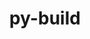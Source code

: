 ---
title: "py-build"
layout: cache
categories: [package, develop]
meta: {"versions": ["1.2.1"], "compilers": ["gcc@=11.4.0", "gcc@=13.2.0"], "oss": ["ubuntu22.04", "ubuntu24.04"], "platforms": ["linux"], "targets": ["aarch64", "neoverse_v1", "x86_64_v3"], "stacks": ["e4s", "e4s-neoverse_v1", "ml-linux-aarch64-cpu", "ml-linux-aarch64-cuda", "ml-linux-x86_64-cpu", "ml-linux-x86_64-cuda", "root"], "num_specs": 24, "num_specs_by_stack": {"root": 24, "e4s-neoverse_v1": 6, "e4s": 6, "ml-linux-aarch64-cuda": 6, "ml-linux-aarch64-cpu": 6, "ml-linux-x86_64-cuda": 6, "ml-linux-x86_64-cpu": 6}}
spec_details: [{"hash": "3mcqfaqde7nscpqbfusgrvzsstbaobvl", "compiler": "gcc@=11.4.0", "versions": ["1.2.1"], "os": "ubuntu22.04", "platform": "linux", "target": "neoverse_v1", "variants": ["build_system=python_pip", "~virtualenv"], "stacks": ["root", "e4s-neoverse_v1"], "size": "-", "tarball": "https://binaries.spack.io/develop/build_cache/linux-ubuntu22.04-neoverse_v1/gcc-11.4.0/py-build-1.2.1/linux-ubuntu22.04-neoverse_v1-gcc-11.4.0-py-build-1.2.1-3mcqfaqde7nscpqbfusgrvzsstbaobvl.spack"}, {"hash": "45yu5nf6xlw5e7ipt47x75pplxfpl2jz", "compiler": "gcc@=11.4.0", "versions": ["1.2.1"], "os": "ubuntu22.04", "platform": "linux", "target": "neoverse_v1", "variants": ["build_system=python_pip", "~virtualenv"], "stacks": ["root", "e4s-neoverse_v1"], "size": "-", "tarball": "https://binaries.spack.io/develop/build_cache/linux-ubuntu22.04-neoverse_v1/gcc-11.4.0/py-build-1.2.1/linux-ubuntu22.04-neoverse_v1-gcc-11.4.0-py-build-1.2.1-45yu5nf6xlw5e7ipt47x75pplxfpl2jz.spack"}, {"hash": "foqjzihsdlza7gnz6cv7luqkcp2zemd3", "compiler": "gcc@=11.4.0", "versions": ["1.2.1"], "os": "ubuntu22.04", "platform": "linux", "target": "neoverse_v1", "variants": ["build_system=python_pip", "~virtualenv"], "stacks": ["root", "e4s-neoverse_v1"], "size": "-", "tarball": "https://binaries.spack.io/develop/build_cache/linux-ubuntu22.04-neoverse_v1/gcc-11.4.0/py-build-1.2.1/linux-ubuntu22.04-neoverse_v1-gcc-11.4.0-py-build-1.2.1-foqjzihsdlza7gnz6cv7luqkcp2zemd3.spack"}, {"hash": "g5j7c5l3cgy5kf6wbmsym3m6zymxhnm4", "compiler": "gcc@=11.4.0", "versions": ["1.2.1"], "os": "ubuntu22.04", "platform": "linux", "target": "neoverse_v1", "variants": ["build_system=python_pip", "~virtualenv"], "stacks": ["root", "e4s-neoverse_v1"], "size": "-", "tarball": "https://binaries.spack.io/develop/build_cache/linux-ubuntu22.04-neoverse_v1/gcc-11.4.0/py-build-1.2.1/linux-ubuntu22.04-neoverse_v1-gcc-11.4.0-py-build-1.2.1-g5j7c5l3cgy5kf6wbmsym3m6zymxhnm4.spack"}, {"hash": "gwzxbgm6c57fwljlsxfjxzhh4usosiwn", "compiler": "gcc@=11.4.0", "versions": ["1.2.1"], "os": "ubuntu22.04", "platform": "linux", "target": "neoverse_v1", "variants": ["build_system=python_pip", "~virtualenv"], "stacks": ["root", "e4s-neoverse_v1"], "size": "-", "tarball": "https://binaries.spack.io/develop/build_cache/linux-ubuntu22.04-neoverse_v1/gcc-11.4.0/py-build-1.2.1/linux-ubuntu22.04-neoverse_v1-gcc-11.4.0-py-build-1.2.1-gwzxbgm6c57fwljlsxfjxzhh4usosiwn.spack"}, {"hash": "wdq5pphmscp2gy5kghk3deuaupjyvupz", "compiler": "gcc@=11.4.0", "versions": ["1.2.1"], "os": "ubuntu22.04", "platform": "linux", "target": "neoverse_v1", "variants": ["build_system=python_pip", "~virtualenv"], "stacks": ["root", "e4s-neoverse_v1"], "size": "-", "tarball": "https://binaries.spack.io/develop/build_cache/linux-ubuntu22.04-neoverse_v1/gcc-11.4.0/py-build-1.2.1/linux-ubuntu22.04-neoverse_v1-gcc-11.4.0-py-build-1.2.1-wdq5pphmscp2gy5kghk3deuaupjyvupz.spack"}, {"hash": "4zpv6lrnmevca64xoj2l7stx7mbj2cs3", "compiler": "gcc@=11.4.0", "versions": ["1.2.1"], "os": "ubuntu22.04", "platform": "linux", "target": "x86_64_v3", "variants": ["build_system=python_pip", "~virtualenv"], "stacks": ["root", "e4s"], "size": "-", "tarball": "https://binaries.spack.io/develop/build_cache/linux-ubuntu22.04-x86_64_v3/gcc-11.4.0/py-build-1.2.1/linux-ubuntu22.04-x86_64_v3-gcc-11.4.0-py-build-1.2.1-4zpv6lrnmevca64xoj2l7stx7mbj2cs3.spack"}, {"hash": "vh3jqhi2drbtgyskvldbsae5ge45btnp", "compiler": "gcc@=11.4.0", "versions": ["1.2.1"], "os": "ubuntu22.04", "platform": "linux", "target": "x86_64_v3", "variants": ["build_system=python_pip", "~virtualenv"], "stacks": ["root", "e4s"], "size": "-", "tarball": "https://binaries.spack.io/develop/build_cache/linux-ubuntu22.04-x86_64_v3/gcc-11.4.0/py-build-1.2.1/linux-ubuntu22.04-x86_64_v3-gcc-11.4.0-py-build-1.2.1-vh3jqhi2drbtgyskvldbsae5ge45btnp.spack"}, {"hash": "fxmef2gluyrgn65mvlpv2qht75e2ngjh", "compiler": "gcc@=11.4.0", "versions": ["1.2.1"], "os": "ubuntu22.04", "platform": "linux", "target": "x86_64_v3", "variants": ["build_system=python_pip", "~virtualenv"], "stacks": ["root", "e4s"], "size": "-", "tarball": "https://binaries.spack.io/develop/build_cache/linux-ubuntu22.04-x86_64_v3/gcc-11.4.0/py-build-1.2.1/linux-ubuntu22.04-x86_64_v3-gcc-11.4.0-py-build-1.2.1-fxmef2gluyrgn65mvlpv2qht75e2ngjh.spack"}, {"hash": "szuhfkezjat4fiaooxtsxfvb6o6wyynh", "compiler": "gcc@=11.4.0", "versions": ["1.2.1"], "os": "ubuntu22.04", "platform": "linux", "target": "x86_64_v3", "variants": ["build_system=python_pip", "~virtualenv"], "stacks": ["root", "e4s"], "size": "-", "tarball": "https://binaries.spack.io/develop/build_cache/linux-ubuntu22.04-x86_64_v3/gcc-11.4.0/py-build-1.2.1/linux-ubuntu22.04-x86_64_v3-gcc-11.4.0-py-build-1.2.1-szuhfkezjat4fiaooxtsxfvb6o6wyynh.spack"}, {"hash": "b6gdttjsxd2jrihjf6fdhw2vvncwhagi", "compiler": "gcc@=11.4.0", "versions": ["1.2.1"], "os": "ubuntu22.04", "platform": "linux", "target": "x86_64_v3", "variants": ["build_system=python_pip", "~virtualenv"], "stacks": ["root", "e4s"], "size": "-", "tarball": "https://binaries.spack.io/develop/build_cache/linux-ubuntu22.04-x86_64_v3/gcc-11.4.0/py-build-1.2.1/linux-ubuntu22.04-x86_64_v3-gcc-11.4.0-py-build-1.2.1-b6gdttjsxd2jrihjf6fdhw2vvncwhagi.spack"}, {"hash": "3xfvvks6xrp426jtz3k4d7tutgiklg4t", "compiler": "gcc@=11.4.0", "versions": ["1.2.1"], "os": "ubuntu22.04", "platform": "linux", "target": "x86_64_v3", "variants": ["build_system=python_pip", "~virtualenv"], "stacks": ["root", "e4s"], "size": "-", "tarball": "https://binaries.spack.io/develop/build_cache/linux-ubuntu22.04-x86_64_v3/gcc-11.4.0/py-build-1.2.1/linux-ubuntu22.04-x86_64_v3-gcc-11.4.0-py-build-1.2.1-3xfvvks6xrp426jtz3k4d7tutgiklg4t.spack"}, {"hash": "33opguigfmfsw5grqhfzdgp72deymuwr", "compiler": "gcc@=13.2.0", "versions": ["1.2.1"], "os": "ubuntu24.04", "platform": "linux", "target": "aarch64", "variants": ["build_system=python_pip", "~virtualenv"], "stacks": ["root", "ml-linux-aarch64-cuda", "ml-linux-aarch64-cpu"], "size": "-", "tarball": "https://binaries.spack.io/develop/build_cache/linux-ubuntu24.04-aarch64/gcc-13.2.0/py-build-1.2.1/linux-ubuntu24.04-aarch64-gcc-13.2.0-py-build-1.2.1-33opguigfmfsw5grqhfzdgp72deymuwr.spack"}, {"hash": "cnryzmrhx744bzvwuayr5oqbqibozeoh", "compiler": "gcc@=13.2.0", "versions": ["1.2.1"], "os": "ubuntu24.04", "platform": "linux", "target": "aarch64", "variants": ["build_system=python_pip", "~virtualenv"], "stacks": ["root", "ml-linux-aarch64-cuda", "ml-linux-aarch64-cpu"], "size": "-", "tarball": "https://binaries.spack.io/develop/build_cache/linux-ubuntu24.04-aarch64/gcc-13.2.0/py-build-1.2.1/linux-ubuntu24.04-aarch64-gcc-13.2.0-py-build-1.2.1-cnryzmrhx744bzvwuayr5oqbqibozeoh.spack"}, {"hash": "drjdkgl57vmnrlhcqt76i272osecnjzj", "compiler": "gcc@=13.2.0", "versions": ["1.2.1"], "os": "ubuntu24.04", "platform": "linux", "target": "aarch64", "variants": ["build_system=python_pip", "~virtualenv"], "stacks": ["root", "ml-linux-aarch64-cuda", "ml-linux-aarch64-cpu"], "size": "-", "tarball": "https://binaries.spack.io/develop/build_cache/linux-ubuntu24.04-aarch64/gcc-13.2.0/py-build-1.2.1/linux-ubuntu24.04-aarch64-gcc-13.2.0-py-build-1.2.1-drjdkgl57vmnrlhcqt76i272osecnjzj.spack"}, {"hash": "n4ddyvpejfl6s372pblc27gm4yhkz2vm", "compiler": "gcc@=13.2.0", "versions": ["1.2.1"], "os": "ubuntu24.04", "platform": "linux", "target": "aarch64", "variants": ["build_system=python_pip", "~virtualenv"], "stacks": ["root", "ml-linux-aarch64-cuda", "ml-linux-aarch64-cpu"], "size": "-", "tarball": "https://binaries.spack.io/develop/build_cache/linux-ubuntu24.04-aarch64/gcc-13.2.0/py-build-1.2.1/linux-ubuntu24.04-aarch64-gcc-13.2.0-py-build-1.2.1-n4ddyvpejfl6s372pblc27gm4yhkz2vm.spack"}, {"hash": "rwadjwktgyvaon5k2hfpk46c2o4mssfv", "compiler": "gcc@=13.2.0", "versions": ["1.2.1"], "os": "ubuntu24.04", "platform": "linux", "target": "aarch64", "variants": ["build_system=python_pip", "~virtualenv"], "stacks": ["root", "ml-linux-aarch64-cuda", "ml-linux-aarch64-cpu"], "size": "-", "tarball": "https://binaries.spack.io/develop/build_cache/linux-ubuntu24.04-aarch64/gcc-13.2.0/py-build-1.2.1/linux-ubuntu24.04-aarch64-gcc-13.2.0-py-build-1.2.1-rwadjwktgyvaon5k2hfpk46c2o4mssfv.spack"}, {"hash": "zfeymsb3kb4tn2qe3pzpcrvjog5wjj7g", "compiler": "gcc@=13.2.0", "versions": ["1.2.1"], "os": "ubuntu24.04", "platform": "linux", "target": "aarch64", "variants": ["build_system=python_pip", "~virtualenv"], "stacks": ["root", "ml-linux-aarch64-cuda", "ml-linux-aarch64-cpu"], "size": "-", "tarball": "https://binaries.spack.io/develop/build_cache/linux-ubuntu24.04-aarch64/gcc-13.2.0/py-build-1.2.1/linux-ubuntu24.04-aarch64-gcc-13.2.0-py-build-1.2.1-zfeymsb3kb4tn2qe3pzpcrvjog5wjj7g.spack"}, {"hash": "2ivuawauw5ado6kxj54hys4p57ohitnu", "compiler": "gcc@=13.2.0", "versions": ["1.2.1"], "os": "ubuntu24.04", "platform": "linux", "target": "x86_64_v3", "variants": ["build_system=python_pip", "~virtualenv"], "stacks": ["ml-linux-x86_64-cuda", "root", "ml-linux-x86_64-cpu"], "size": "-", "tarball": "https://binaries.spack.io/develop/build_cache/linux-ubuntu24.04-x86_64_v3/gcc-13.2.0/py-build-1.2.1/linux-ubuntu24.04-x86_64_v3-gcc-13.2.0-py-build-1.2.1-2ivuawauw5ado6kxj54hys4p57ohitnu.spack"}, {"hash": "fovjyviawokbpqmwtxxtgpcto6sihdal", "compiler": "gcc@=13.2.0", "versions": ["1.2.1"], "os": "ubuntu24.04", "platform": "linux", "target": "x86_64_v3", "variants": ["build_system=python_pip", "~virtualenv"], "stacks": ["ml-linux-x86_64-cuda", "root", "ml-linux-x86_64-cpu"], "size": "-", "tarball": "https://binaries.spack.io/develop/build_cache/linux-ubuntu24.04-x86_64_v3/gcc-13.2.0/py-build-1.2.1/linux-ubuntu24.04-x86_64_v3-gcc-13.2.0-py-build-1.2.1-fovjyviawokbpqmwtxxtgpcto6sihdal.spack"}, {"hash": "jpissaubzlt2dadyany4cwmjlq2sydz5", "compiler": "gcc@=13.2.0", "versions": ["1.2.1"], "os": "ubuntu24.04", "platform": "linux", "target": "x86_64_v3", "variants": ["build_system=python_pip", "~virtualenv"], "stacks": ["ml-linux-x86_64-cuda", "root", "ml-linux-x86_64-cpu"], "size": "-", "tarball": "https://binaries.spack.io/develop/build_cache/linux-ubuntu24.04-x86_64_v3/gcc-13.2.0/py-build-1.2.1/linux-ubuntu24.04-x86_64_v3-gcc-13.2.0-py-build-1.2.1-jpissaubzlt2dadyany4cwmjlq2sydz5.spack"}, {"hash": "pdq4bnjrrshucrmzc7x73c2mx3rmngli", "compiler": "gcc@=13.2.0", "versions": ["1.2.1"], "os": "ubuntu24.04", "platform": "linux", "target": "x86_64_v3", "variants": ["build_system=python_pip", "~virtualenv"], "stacks": ["ml-linux-x86_64-cuda", "root", "ml-linux-x86_64-cpu"], "size": "-", "tarball": "https://binaries.spack.io/develop/build_cache/linux-ubuntu24.04-x86_64_v3/gcc-13.2.0/py-build-1.2.1/linux-ubuntu24.04-x86_64_v3-gcc-13.2.0-py-build-1.2.1-pdq4bnjrrshucrmzc7x73c2mx3rmngli.spack"}, {"hash": "va7qbsngwkcuzzjmfnmsnt2vsbckaict", "compiler": "gcc@=13.2.0", "versions": ["1.2.1"], "os": "ubuntu24.04", "platform": "linux", "target": "x86_64_v3", "variants": ["build_system=python_pip", "~virtualenv"], "stacks": ["ml-linux-x86_64-cuda", "root", "ml-linux-x86_64-cpu"], "size": "-", "tarball": "https://binaries.spack.io/develop/build_cache/linux-ubuntu24.04-x86_64_v3/gcc-13.2.0/py-build-1.2.1/linux-ubuntu24.04-x86_64_v3-gcc-13.2.0-py-build-1.2.1-va7qbsngwkcuzzjmfnmsnt2vsbckaict.spack"}, {"hash": "yvryw3b3arlklaet2k4hicv2cmijqlgg", "compiler": "gcc@=13.2.0", "versions": ["1.2.1"], "os": "ubuntu24.04", "platform": "linux", "target": "x86_64_v3", "variants": ["build_system=python_pip", "~virtualenv"], "stacks": ["ml-linux-x86_64-cuda", "root", "ml-linux-x86_64-cpu"], "size": "-", "tarball": "https://binaries.spack.io/develop/build_cache/linux-ubuntu24.04-x86_64_v3/gcc-13.2.0/py-build-1.2.1/linux-ubuntu24.04-x86_64_v3-gcc-13.2.0-py-build-1.2.1-yvryw3b3arlklaet2k4hicv2cmijqlgg.spack"}]
---